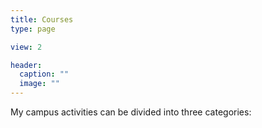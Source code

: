 ```yaml
---
title: Courses
type: page

view: 2

header:
  caption: ""
  image: ""
---
```


My campus activities can be divided into three categories: 

